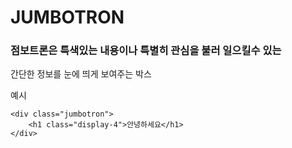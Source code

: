 # JUMBOTRON

### 점보트론은 특색있는 내용이나 특별히 관심을 불러 일으킬수 있는  
간단한 정보를 눈에 띄게 보여주는 박스

예시
~~~
<div class="jumbotron">
    <h1 class="display-4">안녕하세요</h1>
</div>
~~~

